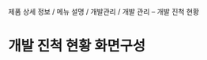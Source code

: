 <!--breadcrumb:제품 상세 정보 / 메뉴 설명 / 개발관리 / 개발 관리 – 개발 진척 현황--><span class="md-breadcrumb">제품 상세 정보 / 메뉴 설명 / 개발관리 / 개발 관리 – 개발 진척 현황</span>
# 개발 진척 현황 화면구성
